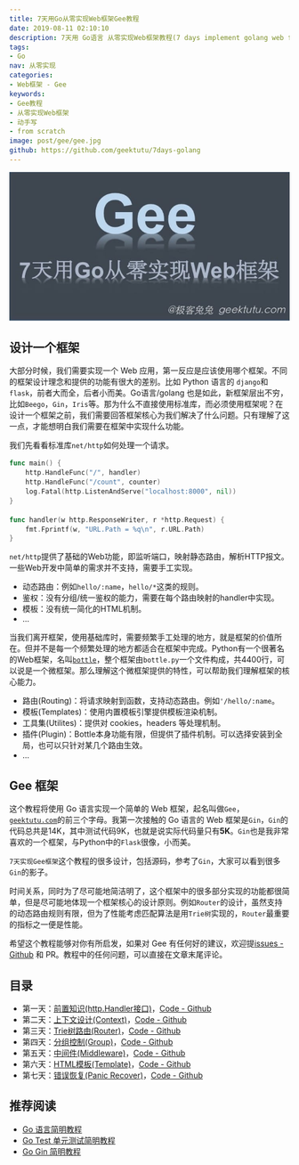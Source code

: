 ```yaml
---
title: 7天用Go从零实现Web框架Gee教程
date: 2019-08-11 02:10:10
description: 7天用 Go语言 从零实现Web框架教程(7 days implement golang web framework from scratch tutorial)，用 Go语言/golang 动手写Web框架，从零实现一个Web框架，以 Gin 为原型从零设计一个Web框架。
tags:
- Go
nav: 从零实现
categories:
- Web框架 - Gee
keywords:
- Gee教程
- 从零实现Web框架
- 动手写
- from scratch
image: post/gee/gee.jpg
github: https://github.com/geektutu/7days-golang
---
```


![gee](gee/gee.jpg)

## 设计一个框架

大部分时候，我们需要实现一个 Web 应用，第一反应是应该使用哪个框架。不同的框架设计理念和提供的功能有很大的差别。比如 Python 语言的 `django`和`flask`，前者大而全，后者小而美。Go语言/golang 也是如此，新框架层出不穷，比如`Beego`，`Gin`，`Iris`等。那为什么不直接使用标准库，而必须使用框架呢？在设计一个框架之前，我们需要回答框架核心为我们解决了什么问题。只有理解了这一点，才能想明白我们需要在框架中实现什么功能。

我们先看看标准库`net/http`如何处理一个请求。

```go
func main() {
    http.HandleFunc("/", handler)
    http.HandleFunc("/count", counter)
    log.Fatal(http.ListenAndServe("localhost:8000", nil))
}

func handler(w http.ResponseWriter, r *http.Request) {
    fmt.Fprintf(w, "URL.Path = %q\n", r.URL.Path)
}
```

`net/http`提供了基础的Web功能，即监听端口，映射静态路由，解析HTTP报文。一些Web开发中简单的需求并不支持，需要手工实现。

- 动态路由：例如`hello/:name`，`hello/*`这类的规则。
- 鉴权：没有分组/统一鉴权的能力，需要在每个路由映射的handler中实现。
- 模板：没有统一简化的HTML机制。
- ...

当我们离开框架，使用基础库时，需要频繁手工处理的地方，就是框架的价值所在。但并不是每一个频繁处理的地方都适合在框架中完成。Python有一个很著名的Web框架，名叫[`bottle`](https://github.com/bottlepy/bottle)，整个框架由`bottle.py`一个文件构成，共4400行，可以说是一个微框架。那么理解这个微框架提供的特性，可以帮助我们理解框架的核心能力。

- 路由(Routing)：将请求映射到函数，支持动态路由。例如`'/hello/:name`。
- 模板(Templates)：使用内置模板引擎提供模板渲染机制。
- 工具集(Utilites)：提供对 cookies，headers 等处理机制。
- 插件(Plugin)：Bottle本身功能有限，但提供了插件机制。可以选择安装到全局，也可以只针对某几个路由生效。
- ...

## Gee 框架

这个教程将使用 Go 语言实现一个简单的 Web 框架，起名叫做`Gee`，[`geektutu.com`](https://geektutu.com)的前三个字母。我第一次接触的 Go 语言的 Web 框架是`Gin`，`Gin`的代码总共是14K，其中测试代码9K，也就是说实际代码量只有**5K**。`Gin`也是我非常喜欢的一个框架，与Python中的`Flask`很像，小而美。

`7天实现Gee框架`这个教程的很多设计，包括源码，参考了`Gin`，大家可以看到很多`Gin`的影子。

时间关系，同时为了尽可能地简洁明了，这个框架中的很多部分实现的功能都很简单，但是尽可能地体现一个框架核心的设计原则。例如`Router`的设计，虽然支持的动态路由规则有限，但为了性能考虑匹配算法是用`Trie树`实现的，`Router`最重要的指标之一便是性能。

希望这个教程能够对你有所启发，如果对 Gee 有任何好的建议，欢迎提[issues - Github](https://github.com/geektutu/7days-golang/issues) 和 PR。教程中的任何问题，可以直接在文章末尾评论。

## 目录

- 第一天：[前置知识(http.Handler接口)](https://geektutu.com/post/gee-day1.html)，[Code - Github](https://github.com/geektutu/7days-golang/tree/master/gee-web/day1-http-base)
- 第二天：[上下文设计(Context)](https://geektutu.com/post/gee-day2.html)，[Code - Github](https://github.com/geektutu/7days-golang/tree/master/gee-web/day2-context)
- 第三天：[Trie树路由(Router)](https://geektutu.com/post/gee-day3.html)，[Code - Github](https://github.com/geektutu/7days-golang/tree/master/gee-web/day3-router)
- 第四天：[分组控制(Group)](https://geektutu.com/post/gee-day4.html)，[Code - Github](https://github.com/geektutu/7days-golang/tree/master/gee-web/day4-group)
- 第五天：[中间件(Middleware)](https://geektutu.com/post/gee-day5.html)，[Code - Github](https://github.com/geektutu/7days-golang/tree/master/gee-web/day5-middleware)
- 第六天：[HTML模板(Template)](https://geektutu.com/post/gee-day6.html)，[Code - Github](https://github.com/geektutu/7days-golang/tree/master/gee-web/day6-template)
- 第七天：[错误恢复(Panic Recover)](https://geektutu.com/post/gee-day7.html)，[Code - Github](https://github.com/geektutu/7days-golang/tree/master/gee-web/day7-panic-recover)

## 推荐阅读

- [Go 语言简明教程](https://geektutu.com/post/quick-golang.html)
- [Go Test 单元测试简明教程](https://geektutu.com/post/quick-golang.html)
- [Go Gin 简明教程](https://geektutu.com/post/quick-go-gin.html)